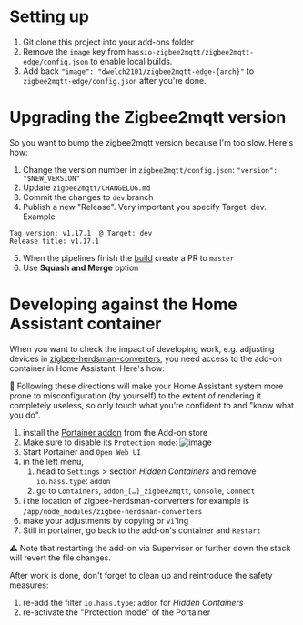 # Setting up
1. Git clone this project into your add-ons folder
2. Remove the `image` key from `hassio-zigbee2mqtt/zigbee2mqtt-edge/config.json` to enable local builds.
3. Add back `"image": "dwelch2101/zigbee2mqtt-edge-{arch}"` to `zigbee2mqtt-edge/config.json` after you're done.

# Upgrading the Zigbee2mqtt version
So you want to bump the zigbee2mqtt version because I'm too slow. Here's how:
1. Change the version number in `zigbee2mqtt/config.json`: `"version": "$NEW_VERSION"`
2. Update `zigbee2mqtt/CHANGELOG.md`
3. Commit the changes to `dev` branch
4. Publish a new "Release". Very important you specify Target: dev. Example
```
Tag version: v1.17.1  @ Target: dev
Release title: v1.17.1
```
5. When the pipelines finish the [build](https://dev.azure.com/zigbee2mqtt/Zigbee2mqtt%20Add-on/_build?definitionId=10) create a PR to `master`
6. Use **Squash and Merge** option

# Developing against the Home Assistant container

When you want to check the impact of developing work, e.g. adjusting devices in [zigbee-herdsman-converters](https://github.com/Koenkk/zigbee-herdsman-converters), you need access to the add-on container in Home Assistant. Here's how:

🚨 Following these directions will make your Home Assistant system more prone to misconfiguration (by yourself) to the extent of rendering it completely useless, so only touch what you're confident to and "know what you do". 

1. install the [Portainer addon](https://github.com/hassio-addons/addon-portainer) from the Add-on store
2. Make sure to disable its `Protection mode`:
  ![image](https://user-images.githubusercontent.com/1125168/118788032-aa316800-b893-11eb-8567-f2122159f64c.png)
3. Start Portainer and `Open Web UI`
4. in the left menu,
    1. head to `Settings` > section *Hidden Containers* and remove `io.hass.type`: `addon`
    2. go to `Containers`, `addon_[…]_zigbee2mqtt`, `Console`, `Connect`
5. ℹ️ the location of zigbee-herdsman-converters for example is `/app/node_modules/zigbee-herdsman-converters`
6. make your adjustments by copying or `vi`'ing
7. Still in portainer, go back to the add-on's container and `Restart`

⚠️ Note that restarting the add-on via Supervisor or further down the stack will revert the file changes.

After work is done, don't forget to clean up and reintroduce the safety measures:
1. re-add the filter `io.hass.type`: `addon` for *Hidden Containers*
2. re-activate the "Protection mode" of the Portainer
